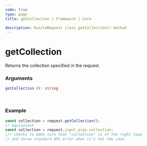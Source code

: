 ```yaml
---
code: true
type: page
title: getCollection | Framework | Core

description: KuzzleRequest class getCollection() method
---
```


# getCollection

<SinceBadge version="2.11.0" />

Returns the collection specified in the request.

### Arguments

```ts
getCollection (): string
```

</br>

### Example

```ts
const collection = request.getCollection();
// equivalent
const collection = request.input.args.collection;
//+ checks to make sure that "collection" is of the right type
// and throw standard API error when it's not the case
```
